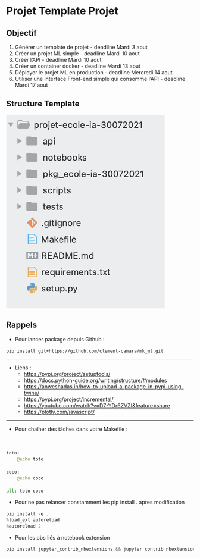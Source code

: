 # Projet Template Projet

## Objectif

1. Générer un template de projet - deadline Mardi 3 aout
2. Créer un projet ML simple - deadline Mardi 10 aout
3. Créer l’API - deadline Mardi 10 aout
4. Créer un container docker - deadline Mardi 13 aout
5. Déployer le projet ML en production - deadline Mercredi 14 aout
6. Utiliser une interface Front-end simple qui consomme l’API - deadline Mardi 17 aout

## Structure Template
![structure](structure.png)

## Rappels
* Pour lancer package depuis Github :
````shell
pip install git+https://github.com/clement-camara/mk_ml.git
````
---
* Liens :
    * https://pypi.org/project/setuptools/
    * https://docs.python-guide.org/writing/structure/#modules
    * https://anweshadas.in/how-to-upload-a-package-in-pypi-using-twine/
    * https://pypi.org/project/incremental/
    * https://youtube.com/watch?v=D7-YDr6ZVZI&feature=share
    * https://plotly.com/javascript/
---
* Pour chaîner des tâches dans votre Makefile :

```python


toto:
    @echo toto

coco:
    @echo coco

all: toto coco
```

* Pour ne pas relancer constamment les pip install . apres modification

```python
pip install -e .
%load_ext autoreload
%autoreload 2
```

* Pour les pbs liés à notebook extension
```python
pip install jupyter_contrib_nbextensions && jupyter contrib nbextension install
```




